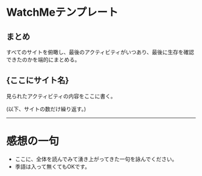 
# WatchMeテンプレート

## まとめ

すべてのサイトを俯瞰し、最後のアクティビティがいつあり、最後に生存を確認できたのかを端的にまとめる。

## {ここにサイト名}

見られたアクティビティの内容をここに書く。

(以下、サイトの数だけ繰り返す。)

---

# 感想の一句

- ここに、全体を読んでみて湧き上がってきた一句を詠んでください。
- 季語は入って無くてもOKです。
